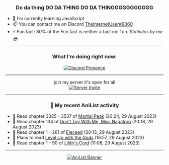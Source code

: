 <div align="center">

### Do da thing DO DA THING DO DA THINGGGGGGGGGGG
</div>

- 🌱 I’m currently learning JavaScript
- 📫 You can contact me on Discord [TheInternetUser#9060](https://discord.com/users/534117072796385300)
- ⚡ Fun fact: 80% of the Fun fact is neither a fact nor fun. _Statistics by me 😎_
<hr>

<div align="center">

### What I'm doing right now:
[![Discord Presence](https://lanyard.cnrad.dev/api/534117072796385300)](https://discord.com/users/534117072796385300)
<hr>

join my server it's open for all <br>
[![Server Invite](https://invidget.switchblade.xyz/bfYgVHxrSs)](https://discord.gg/bfYgVHxrSs)

<hr>
  
### 🌸 My recent AniList activity

</div>

<!-- ANILIST_ACTIVITY:start -->

-   📖 Read chapter 3325 - 3537 of [Martial Peak](https://anilist.co/manga/104494) (20:24, 29 August 2023)
-   📖 Read chapter 134 of [Don't Toy With Me, Miss Nagatoro](https://anilist.co/manga/100664) (20:18, 29 August 2023)
-   📖 Read chapter 1 - 261 of [Eleceed](https://anilist.co/manga/106929) (20:13, 29 August 2023)
-   📖 Plans to read [Level Up with the Gods](https://anilist.co/manga/138222) (16:57, 29 August 2023)
-   📖 Read chapter 1 - 90 of [Lilith's Cord](https://anilist.co/manga/87335) (11:08, 29 August 2023)

<!-- ANILIST_ACTIVITY:end -->
<hr>

<div align="center">

[![AniList Banner](https://img.anili.st/User/929966)](https://anilist.co/user/TheInternetUser)

<!-- ![Profile views](https://gpvc.arturio.dev/TheInternetUse7) Since 2023-01-09 -->
<br>


</div>

